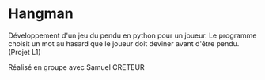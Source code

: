 # Hangman

Développement d'un jeu du pendu en python pour un joueur. Le programme choisit un mot au hasard que le joueur doit deviner avant d'être pendu. (Projet L1)

Réalisé en groupe avec Samuel CRETEUR
